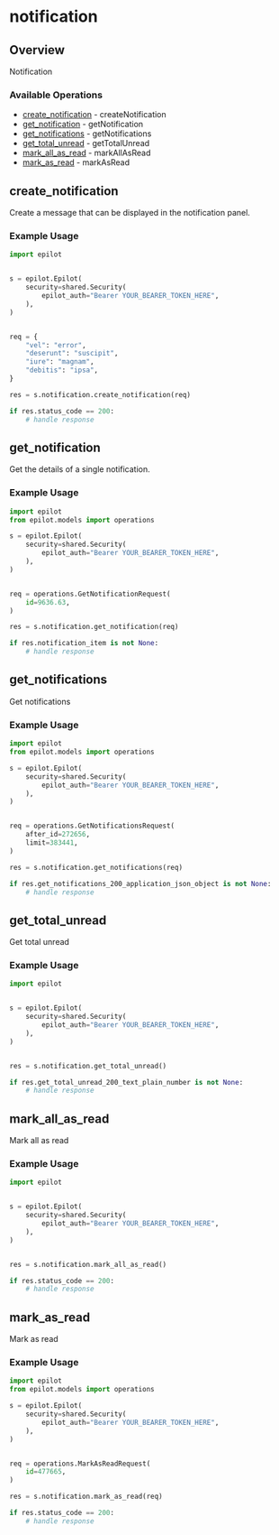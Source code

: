 # notification

## Overview

Notification

### Available Operations

* [create_notification](#create_notification) - createNotification
* [get_notification](#get_notification) - getNotification
* [get_notifications](#get_notifications) - getNotifications
* [get_total_unread](#get_total_unread) - getTotalUnread
* [mark_all_as_read](#mark_all_as_read) - markAllAsRead
* [mark_as_read](#mark_as_read) - markAsRead

## create_notification

Create a message that can be displayed in the notification panel.

### Example Usage

```python
import epilot


s = epilot.Epilot(
    security=shared.Security(
        epilot_auth="Bearer YOUR_BEARER_TOKEN_HERE",
    ),
)


req = {
    "vel": "error",
    "deserunt": "suscipit",
    "iure": "magnam",
    "debitis": "ipsa",
}

res = s.notification.create_notification(req)

if res.status_code == 200:
    # handle response
```

## get_notification

Get the details of a single notification.

### Example Usage

```python
import epilot
from epilot.models import operations

s = epilot.Epilot(
    security=shared.Security(
        epilot_auth="Bearer YOUR_BEARER_TOKEN_HERE",
    ),
)


req = operations.GetNotificationRequest(
    id=9636.63,
)

res = s.notification.get_notification(req)

if res.notification_item is not None:
    # handle response
```

## get_notifications

Get notifications

### Example Usage

```python
import epilot
from epilot.models import operations

s = epilot.Epilot(
    security=shared.Security(
        epilot_auth="Bearer YOUR_BEARER_TOKEN_HERE",
    ),
)


req = operations.GetNotificationsRequest(
    after_id=272656,
    limit=383441,
)

res = s.notification.get_notifications(req)

if res.get_notifications_200_application_json_object is not None:
    # handle response
```

## get_total_unread

Get total unread

### Example Usage

```python
import epilot


s = epilot.Epilot(
    security=shared.Security(
        epilot_auth="Bearer YOUR_BEARER_TOKEN_HERE",
    ),
)


res = s.notification.get_total_unread()

if res.get_total_unread_200_text_plain_number is not None:
    # handle response
```

## mark_all_as_read

Mark all as read

### Example Usage

```python
import epilot


s = epilot.Epilot(
    security=shared.Security(
        epilot_auth="Bearer YOUR_BEARER_TOKEN_HERE",
    ),
)


res = s.notification.mark_all_as_read()

if res.status_code == 200:
    # handle response
```

## mark_as_read

Mark as read

### Example Usage

```python
import epilot
from epilot.models import operations

s = epilot.Epilot(
    security=shared.Security(
        epilot_auth="Bearer YOUR_BEARER_TOKEN_HERE",
    ),
)


req = operations.MarkAsReadRequest(
    id=477665,
)

res = s.notification.mark_as_read(req)

if res.status_code == 200:
    # handle response
```
